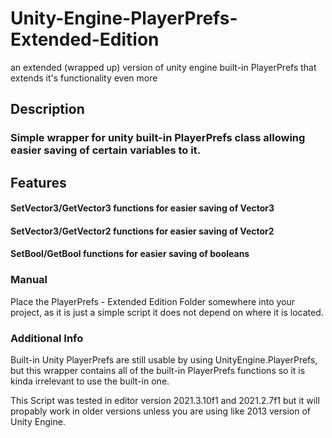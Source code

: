 # Unity-Engine-PlayerPrefs-Extended-Edition
an extended (wrapped up) version of unity engine built-in PlayerPrefs that extends it's functionality even more

## Description
### Simple wrapper for unity built-in PlayerPrefs class allowing easier saving of certain variables to it.


## Features

#### SetVector3/GetVector3 functions for easier saving of Vector3
#### SetVector3/GetVector2 functions for easier saving of Vector2
#### SetBool/GetBool functions for easier saving of booleans


### Manual
Place the PlayerPrefs - Extended Edition Folder somewhere into your project, as it is just a simple script it does not depend on where it is located.





### Additional Info 

Built-in Unity PlayerPrefs are still usable by using UnityEngine.PlayerPrefs, but this wrapper contains all of the built-in PlayerPrefs functions so it is kinda irrelevant to use the built-in one.

This Script was tested in editor version 2021.3.10f1 and 2021.2.7f1 but it will propably work in older versions unless you are using like 2013 version of Unity Engine.




